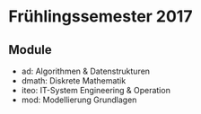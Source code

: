 # Frühlingssemester 2017

## Module

- ad: Algorithmen & Datenstrukturen
- dmath: Diskrete Mathematik
- iteo: IT-System Engineering & Operation
- mod: Modellierung Grundlagen
